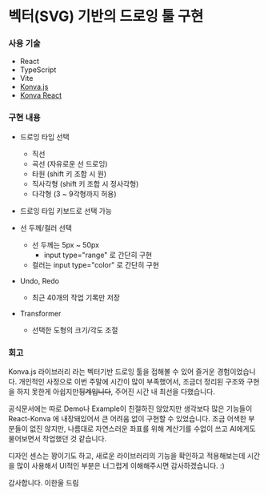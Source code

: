 # 벡터(SVG) 기반의 드로잉 툴 구현


### 사용 기술
- React
- TypeScript
- Vite
- [Konva.js](https://konvajs.org/)
- [Konva React](https://konvajs.org/docs/react/Intro.html)


### 구현 내용

- 드로잉 타입 선택
  - 직선
  - 곡선 (자유로운 선 드로잉)
  - 타원 (shift 키 조합 시 원)
  - 직사각형 (shift 키 조합 시 정사각형)
  - 다각형 (3 ~ 9각형까지 허용)

- 드로잉 타입 키보드로 선택 가능

- 선 두께/컬러 선택
  - 선 두께는 5px ~ 50px
    - input type="range" 로 간단히 구현
  - 컬러는 input type="color" 로 간단히 구현

- Undo, Redo
  - 최근 40개의 작업 기록만 저장

- Transformer
  - 선택한 도형의 크기/각도 조절




### 회고

Konva.js 라이브러리 라는 벡터기반 드로잉 툴을 접해볼 수 있어 즐거운 경험이었습니다. 개인적인 사정으로 이번 주말에 시간이 많이 부족했어서, 조금더 정리된 구조와 구현을 하지 못한게 아쉽지만~~핑계입니다~~, 주어진 시간 내 최선을 다했습니다.

공식문서에는 따로 Demo나 Example이 친절하진 않았지만 생각보다 많은 기능들이 React-Konva 에 내장돼있어서 큰 어려움 없이 구현할 수 있었습니다.
조금 어색한 부분들이 없진 않지만, 나름대로 자연스러운 좌표를 위해 계산기를 수없이 쓰고 AI에게도 물어보면서 작업했던 것 같습니다.

디자인 센스는 꽝이기도 하고, 새로운 라이브러리의 기능을 확인하고 적용해보는데 시간을 많이 사용해서 UI적인 부분은 너그럽게 이해해주시면 감사하겠습니다. :)

감사합니다.
이한울 드림